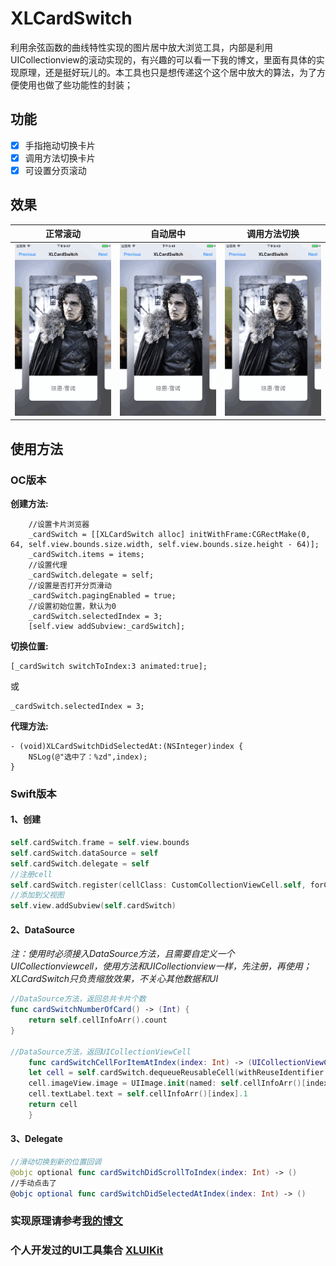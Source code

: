 # XLCardSwitch

利用余弦函数的曲线特性实现的图片居中放大浏览工具，内部是利用UICollectionview的滚动实现的，有兴趣的可以看一下我的博文，里面有具体的实现原理，还是挺好玩儿的。本工具也只是想传递这个这个居中放大的算法，为了方便使用也做了些功能性的封装；

## 功能

- [x] 手指拖动切换卡片
- [x] 调用方法切换卡片
- [x] 可设置分页滚动

## 效果 

|正常滚动|自动居中|调用方法切换|
|:---:|:---:|:---:|
|![image](https://github.com/mengxianliang/ImageRepository/blob/master/XLCardSwitch/GIF/1.gif)|![image](https://github.com/mengxianliang/ImageRepository/blob/master/XLCardSwitch/GIF/2.gif)|![image](https://github.com/mengxianliang/ImageRepository/blob/master/XLCardSwitch/GIF/3.gif)|

## 使用方法 

### OC版本

**创建方法:**

```objc
    //设置卡片浏览器
    _cardSwitch = [[XLCardSwitch alloc] initWithFrame:CGRectMake(0, 64, self.view.bounds.size.width, self.view.bounds.size.height - 64)];
    _cardSwitch.items = items;
    //设置代理
    _cardSwitch.delegate = self;
    //设置是否打开分页滑动
    _cardSwitch.pagingEnabled = true;
    //设置初始位置，默认为0
    _cardSwitch.selectedIndex = 3;
    [self.view addSubview:_cardSwitch];
```

**切换位置:**

```objc
[_cardSwitch switchToIndex:3 animated:true];
```
或
```objc
_cardSwitch.selectedIndex = 3;
```

**代理方法:**

```objc
- (void)XLCardSwitchDidSelectedAt:(NSInteger)index {
    NSLog(@"选中了：%zd",index);
}
```

### Swift版本


#### 1、创建

```swift
self.cardSwitch.frame = self.view.bounds
self.cardSwitch.dataSource = self
self.cardSwitch.delegate = self
//注册cell
self.cardSwitch.register(cellClass: CustomCollectionViewCell.self, forCellWithReuseIdentifier:"CustomCellID")
//添加到父视图
self.view.addSubview(self.cardSwitch)
```

#### 2、DataSource

*注：使用时必须接入DataSource方法，且需要自定义一个UICollectionviewcell，使用方法和UICollectionview一样，先注册，再使用；XLCardSwitch只负责缩放效果，不关心其他数据和UI*

```swift
//DataSource方法，返回总共卡片个数
func cardSwitchNumberOfCard() -> (Int) {
    return self.cellInfoArr().count
}
    
//DataSource方法，返回UICollectionViewCell
    func cardSwitchCellForItemAtIndex(index: Int) -> (UICollectionViewCell) {
    let cell = self.cardSwitch.dequeueReusableCell(withReuseIdentifier:"CustomCellID", for: index) as! CustomCollectionViewCell
    cell.imageView.image = UIImage.init(named: self.cellInfoArr()[index].0)
    cell.textLabel.text = self.cellInfoArr()[index].1
    return cell
    }
```

#### 3、Delegate

```swift
//滑动切换到新的位置回调
@objc optional func cardSwitchDidScrollToIndex(index: Int) -> ()
//手动点击了
@objc optional func cardSwitchDidSelectedAtIndex(index: Int) -> ()
```

### 实现原理请参考[我的博文](http://blog.csdn.net/u013282507/article/details/54136812) 

### 个人开发过的UI工具集合 [XLUIKit](https://github.com/mengxianliang/XLUIKit)
